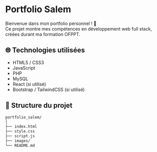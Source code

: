 # Portfolio Salem

Bienvenue dans mon portfolio personnel ! 👋  
Ce projet montre mes compétences en développement web full stack, créées durant ma formation OFPPT.

## 🌐 Technologies utilisées

- HTML5 / CSS3
- JavaScript
- PHP
- MySQL
- React (si utilisé)
- Bootstrap / TailwindCSS (si utilisé)

## 📁 Structure du projet

```bash
portfolio_salem/
│
├── index.html
├── style.css
├── script.js
├── images/
└── README.md
